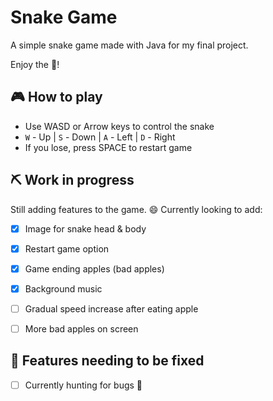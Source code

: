 # Snake Game
A simple snake game made with Java for my final project.

Enjoy the :snake:!

## 🎮 How to play

* Use WASD or Arrow keys to control the snake
* <code>W</code> - Up | <code>S</code> - Down | <code>A</code> - Left | <code>D</code> - Right
* If you lose, press SPACE to restart game

## ⛏ Work in progress
  Still adding features to the game. :smile:
  Currently looking to add:
- [x] Image for snake head & body
- [x] Restart game option
- [x] Game ending apples (bad apples)
- [x] Background music
- [ ] Gradual speed increase after eating apple
- [ ] More bad apples on screen


## :wrench: Features needing to be fixed 
- [ ] Currently hunting for bugs :bug:
